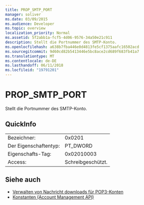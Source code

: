 ```yaml
---
title: PROP_SMTP_PORT
manager: soliver
ms.date: 03/09/2015
ms.audience: Developer
ms.topic: overview
localization_priority: Normal
ms.assetid: 5f2abb1a-fcf5-4d06-9576-34a50e21c911
description: Stellt die Portnummer des SMTP-Konto.
ms.openlocfilehash: a638b7fba446e0d4813fe5cf1375aafc16502acd
ms.sourcegitcommit: 9d60cd82b5413446e5bc8ace2cd689f683fb41a7
ms.translationtype: MT
ms.contentlocale: de-DE
ms.lasthandoff: 06/11/2018
ms.locfileid: "19791201"
---
```

# <a name="propsmtpport"></a>PROP_SMTP_PORT

Stellt die Portnummer des SMTP-Konto.
  
## <a name="quick-info"></a>QuickInfo

|||
|:-----|:-----|
|Bezeichner:  <br/> |0x0201  <br/> |
|Der Eigenschaftentyp:  <br/> |PT_DWORD  <br/> |
|Eigenschafts-Tag:  <br/> |0x02010003  <br/> |
|Access:  <br/> |Schreibgeschützt.  <br/> |
   
## <a name="see-also"></a>Siehe auch

- [Verwalten von Nachricht downloads für POP3-Konten](managing-message-downloads-for-pop3-accounts.md) 
- [Konstanten (Account Management API)](constants-account-management-api.md)

